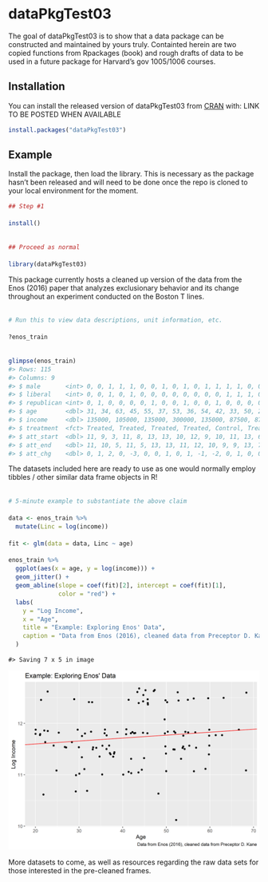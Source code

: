 
<!-- README.md is generated from README.Rmd. Please edit that file -->

# dataPkgTest03

<!-- badges: start -->

<!-- badges: end -->

The goal of dataPkgTest03 is to show that a data package can be
constructed and maintained by yours truly. Containted herein are two
copied functions from Rpackages (book) and rough drafts of data to be
used in a future package for Harvard’s gov 1005/1006 courses.

## Installation

You can install the released version of dataPkgTest03 from
[CRAN](https://CRAN.R-project.org) with: LINK TO BE POSTED WHEN
AVAILABLE

``` r
install.packages("dataPkgTest03")
```

## Example

Install the package, then load the library. This is necessary as the
package hasn’t been released and will need to be done once the repo is
cloned to your local environment for the moment.

``` r
## Step #1

install()
```

``` r

## Proceed as normal

library(dataPkgTest03)
```

This package currently hosts a cleaned up version of the data from the
Enos (2016) paper that analyzes exclusionary behavior and its change
throughout an experiment conducted on the Boston T lines.

``` r

# Run this to view data descriptions, unit information, etc. 

?enos_train
```

``` r

glimpse(enos_train)
#> Rows: 115
#> Columns: 9
#> $ male       <int> 0, 0, 1, 1, 1, 0, 0, 1, 0, 1, 0, 1, 1, 1, 1, 0, 0, 1, 0,...
#> $ liberal    <int> 0, 0, 1, 0, 1, 0, 0, 0, 0, 0, 0, 0, 0, 1, 1, 1, 0, 0, 1,...
#> $ republican <int> 0, 1, 0, 0, 0, 0, 1, 0, 0, 1, 0, 0, 1, 0, 0, 0, 0, 1, 0,...
#> $ age        <dbl> 31, 34, 63, 45, 55, 37, 53, 36, 54, 42, 33, 50, 24, 40, ...
#> $ income     <dbl> 135000, 105000, 135000, 300000, 135000, 87500, 87500, 13...
#> $ treatment  <fct> Treated, Treated, Treated, Treated, Control, Treated, Co...
#> $ att_start  <dbl> 11, 9, 3, 11, 8, 13, 13, 10, 12, 9, 10, 11, 13, 6, 8, 13...
#> $ att_end    <dbl> 11, 10, 5, 11, 5, 13, 13, 11, 12, 10, 9, 9, 13, 7, 8, 13...
#> $ att_chg    <dbl> 0, 1, 2, 0, -3, 0, 0, 1, 0, 1, -1, -2, 0, 1, 0, 0, 1, 0,...
```

The datasets included here are ready to use as one would normally employ
tibbles / other similar data frame objects in R\!

``` r

# 5-minute example to substantiate the above claim

data <- enos_train %>% 
  mutate(Linc = log(income))

fit <- glm(data = data, Linc ~ age)

enos_train %>% 
  ggplot(aes(x = age, y = log(income))) + 
  geom_jitter() +
  geom_abline(slope = coef(fit)[2], intercept = coef(fit)[1], 
              color = "red") +
  labs(
    y = "Log Income",
    x = "Age",
    title = "Example: Exploring Enos' Data",
    caption = "Data from Enos (2016), cleaned data from Preceptor D. Kane"
  )
```

    #> Saving 7 x 5 in image

![](img1.png)

More datasets to come, as well as resources regarding the raw data sets
for those interested in the pre-cleaned frames.
